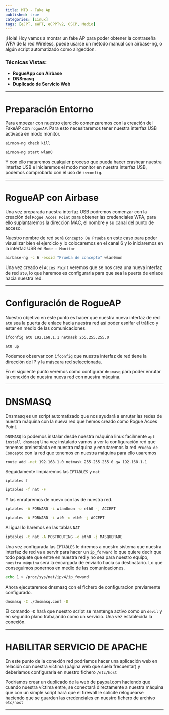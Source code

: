 ```yaml
---
title: MTD - Fake Ap 
published: true
categories: [Linux]
tags: [eJPT, eWPT, eCPPTv2, OSCP, Medio]
---
```



¡Hola! Hoy vamos a montar un fake AP para poder obtener la contraseña WPA de la red Wireless,
puede usarse un método manual con airbase-ng, o algún script automatizado
como airgeddon.


### Técnicas Vistas: 

- **RogueApp con Airbase**
- **DNSmasq**
- **Duplicado de Servicio Web**
* * *

# Preparación Entorno
Para empezar con nuestro ejercicio comenzaremos con la creación del FakeAP con `rogueAP`. Para esto necesitaremos tener nuestra interfaz USB activada en modo monitor.

```bash
airmon-ng check kill
```
```bash
airmon-ng start wlan0
```

Y con ello mataremos cualquier proceso que pueda hacer crashear nuestra interfaz USB e iniciaremos el modo monitor en nuestra interfaz USB, podemos comprobarlo con el uso de `iwconfig`.

* * * 
# RogueAP con Airbase
Una vez preparada nuestra interfaz USB podremos comenzar con la creación del `Rogue Acces Point` para obtener las credenciales WPA, para ello suplantaremos la dirección MAC, el nombre y su canal del punto de acceso.

Nuestro nombre de red será `Concepto De Prueba` en este caso para poder visualizar bien el ejercicio y lo colocaremos en el canal 6 y lo iniciaremos en la interfaz USB en `Mode : Monitor`

```bash
airbase-ng -c 6 -essid "Prueba de concepto" wlan0mon
```

Una vez creado el `Acces Point` veremos que se nos crea una nueva interfaz de red `at0`, lo que haremos es configurarla para que sea la puerta de enlace hacia nuestra red.

* * *


# Configuración de RogueAP

Nuestro objetivo en este punto es hacer que nuestra nueva interfaz de red `at0`
sea la puerta de enlace hacia nuestra red así poder esnifar el tráfico y estar en medio de las comunicaciones.

```bash
ifconfig at0 192.168.1.1 netmask 255.255.255.0
```
```bash 
at0 up
```

Podemos observar con `ìfconfig` que nuestra interfaz de red tiene la dirección de IP y la máscara red seleccionada.

En el siguiente punto veremos como configurar `dnsmasq` para poder enrutar la conexión de nuestra nueva red con nuestra máquina.

* * * 

# DNSMASQ
Dnsmasq es un script automatizado que nos ayudará a enrutar las redes de nuestra máquina con la nueva red que hemos creado como Rogue Acces Point.

`DNSMASQ` lo podemos instalar desde nuestra máquina linux facilmente `apt install dnsmasq`
Una vez instalado vamos a ver la configuración red que tenemos preinstalada en nuestra máquina y enrutaremos la red `Prueba de Concepto` con la red que tenemos en nuestra máquina para ello usaremos

```bash
route add -net 192.168.1.0 netmask 255.255.255.0 gw 192.168.1.1 
```

Seguidamente limpiaremos las `IPTABLES` y `nat` 

```bash
iptables f
```
```bash
iptables -f nat -F 
```
Y las enrutaremos de nuevo con las de nuestra red.

```bash
iptables -A FORWARD -i wlan0mon -o eth0 -j ACCEPT
```

```bash
iptables -A FORWARD -i at0 -o eth0 -j ACCEPT
```
Al igual lo haremos en las tablas `NAT`
```bash
iptables -t nat -A POSTROUTING -o eth0 -j MASQUERADE
```
Una vez configurada las `IPTABLES` le diremos a nuestro sistema que nuestra interfaz de red va a servir para hacer un `ip_forward` lo que quiere decir que todo paquete que entre en nuestra red y no sea para nuestro equipo, `nuestra máquina` será la encargada de enviarlo hacia su destinatario. Lo que conseguimos ponernos en medio de las comunicaciones.

```bash
echo 1 > /proc/sys/nat/ipv4/ip_foward
```

Ahora ejecutaremos dnsmasq con el fichero de configuracion previamente configurado.

```bash
dnsmasq -C ./dnsmasq.conf -D
```

El comando `-D` hará que nuestro script se mantenga activo como un `devil` y en segundo plano trabajando como un servicio. Una vez establecida la conexión. 


* * *

# HABILITAR SERVICIO DE APACHE
En este punto de la conexión red podriamos hacer una aplicación web en relación con nuestra víctima (página web que suela frecuentar) y deberiamos configurarla en nuestro fichero `/etc/host`

Podríamos crear un duplicado de la web de paypal.com haciendo que cuando nuestra víctima entre, se conectará directamente a nuestra máquina que con un simple script hará que el firewall le solicite reloguearse haciendo que se guarden las credenciales en nuestro fichero de archivo `etc/host`

* * *

